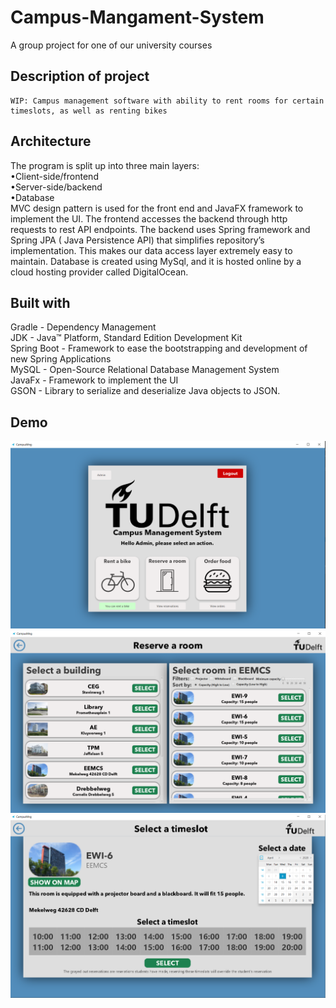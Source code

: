 ﻿# Campus-Mangament-System
 A group project for one of our university courses 

## Description of project
	WIP: Campus management software with ability to rent rooms for certain timeslots, as well as renting bikes 
	

## Architecture
The program is split up into three main layers:  
•Client-side/frontend  
•Server-side/backend  
•Database  
 MVC design pattern is used for the front end and JavaFX framework to implement the UI. The frontend accesses the backend through http requests to rest API endpoints. The backend uses Spring framework and Spring JPA ( Java Persistence API) that simplifies repository’s implementation. This makes our data access layer extremely easy to maintain. Database is created using MySql, and it is hosted online by a cloud hosting provider called DigitalOcean.
 
## Built with
Gradle - Dependency Management  
JDK - Java™ Platform, Standard Edition Development Kit  
Spring Boot - Framework to ease the bootstrapping and development of new Spring Applications  
MySQL - Open-Source Relational Database Management System  
JavaFx - Framework to implement the UI  
GSON - Library to serialize and deserialize Java objects to JSON.  

## Demo
![](docs/Images/Untitled1.png) 
![](docs/Images/Untitled2.png)
![](docs/Images/Untitled3.png)
